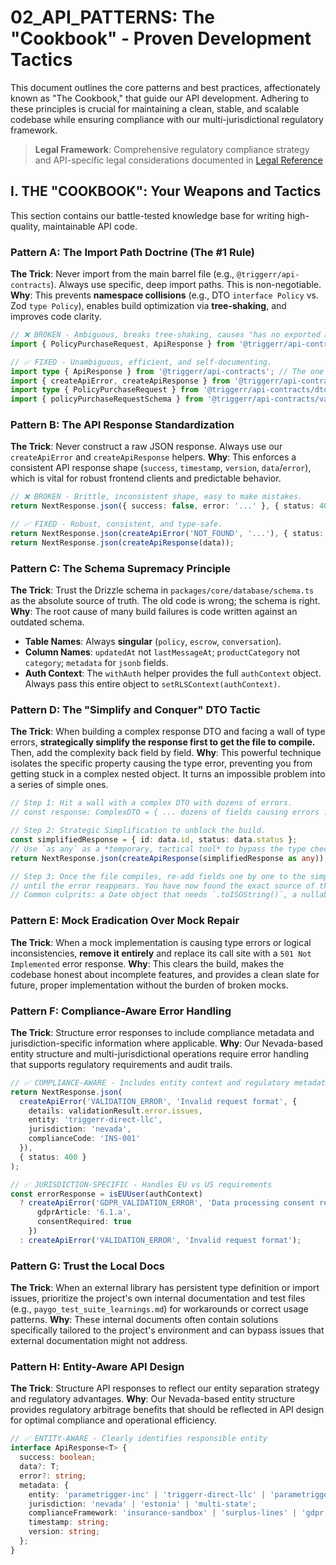 # 02_API_PATTERNS: The "Cookbook" - Proven Development Tactics

This document outlines the core patterns and best practices, affectionately known as "The Cookbook," that guide our API development. Adhering to these principles is crucial for maintaining a clean, stable, and scalable codebase while ensuring compliance with our multi-jurisdictional regulatory framework.

> **Legal Framework**: Comprehensive regulatory compliance strategy and API-specific legal considerations documented in [Legal Reference](../04_compliance/LEGAL_REFERENCE.md)

## I. THE "COOKBOOK": Your Weapons and Tactics

This section contains our battle-tested knowledge base for writing high-quality, maintainable API code.

### Pattern A: The Import Path Doctrine (The #1 Rule)
**The Trick**: Never import from the main barrel file (e.g., `@triggerr/api-contracts`). Always use specific, deep import paths. This is non-negotiable.
**Why**: This prevents **namespace collisions** (e.g., DTO `interface Policy` vs. Zod `type Policy`), enables build optimization via **tree-shaking**, and improves code clarity.
```typescript
// ❌ BROKEN - Ambiguous, breaks tree-shaking, causes "has no exported member" errors.
import { PolicyPurchaseRequest, ApiResponse } from '@triggerr/api-contracts';

// ✅ FIXED - Unambiguous, efficient, and self-documenting.
import type { ApiResponse } from '@triggerr/api-contracts'; // The one exception for the base type.
import { createApiError, createApiResponse } from '@triggerr/api-contracts'; // Our essential API helpers.
import type { PolicyPurchaseRequest } from '@triggerr/api-contracts/dtos/insurance'; // For data shapes.
import { policyPurchaseRequestSchema } from '@triggerr/api-contracts/validators/insurance'; // For validation.
```

### Pattern B: The API Response Standardization
**The Trick**: Never construct a raw JSON response. Always use our `createApiError` and `createApiResponse` helpers.
**Why**: This enforces a consistent API response shape (`success`, `timestamp`, `version`, `data`/`error`), which is vital for robust frontend clients and predictable behavior.
```typescript
// ❌ BROKEN - Brittle, inconsistent shape, easy to make mistakes.
return NextResponse.json({ success: false, error: '...' }, { status: 404 });

// ✅ FIXED - Robust, consistent, and type-safe.
return NextResponse.json(createApiError('NOT_FOUND', '...'), { status: 404 });
return NextResponse.json(createApiResponse(data));
```

### Pattern C: The Schema Supremacy Principle
**The Trick**: Trust the Drizzle schema in `packages/core/database/schema.ts` as the absolute source of truth. The old code is wrong; the schema is right.
**Why**: The root cause of many build failures is code written against an outdated schema.
*   **Table Names**: Always **singular** (`policy`, `escrow`, `conversation`).
*   **Column Names**: `updatedAt` not `lastMessageAt`; `productCategory` not `category`; `metadata` for `jsonb` fields.
*   **Auth Context**: The `withAuth` helper provides the full `authContext` object. Always pass this entire object to `setRLSContext(authContext)`.

### Pattern D: The "Simplify and Conquer" DTO Tactic
**The Trick**: When building a complex response DTO and facing a wall of type errors, **strategically simplify the response first to get the file to compile.** Then, add the complexity back field by field.
**Why**: This powerful technique isolates the specific property causing the type error, preventing you from getting stuck in a complex nested object. It turns an impossible problem into a series of simple ones.
```typescript
// Step 1: Hit a wall with a complex DTO with dozens of errors.
// const response: ComplexDTO = { ... dozens of fields causing errors ... };

// Step 2: Strategic Simplification to unblock the build.
const simplifiedResponse = { id: data.id, status: data.status };
// Use `as any` as a *temporary, tactical tool* to bypass the type checker for this one line.
return NextResponse.json(createApiResponse(simplifiedResponse as any));

// Step 3: Once the file compiles, re-add fields one by one to the simplifiedResponse
// until the error reappears. You have now found the exact source of the problem.
// Common culprits: a Date object that needs `.toISOString()`, a nullability mismatch, or a wrong property name.
```

### Pattern E: Mock Eradication Over Mock Repair
**The Trick**: When a mock implementation is causing type errors or logical inconsistencies, **remove it entirely** and replace its call site with a `501 Not Implemented` error response.
**Why**: This clears the build, makes the codebase honest about incomplete features, and provides a clean slate for future, proper implementation without the burden of broken mocks.

### Pattern F: Compliance-Aware Error Handling
**The Trick**: Structure error responses to include compliance metadata and jurisdiction-specific information where applicable.
**Why**: Our Nevada-based entity structure and multi-jurisdictional operations require error handling that supports regulatory requirements and audit trails.
```typescript
// ✅ COMPLIANCE-AWARE - Includes entity context and regulatory metadata
return NextResponse.json(
  createApiError('VALIDATION_ERROR', 'Invalid request format', {
    details: validationResult.error.issues,
    entity: 'triggerr-direct-llc',
    jurisdiction: 'nevada',
    complianceCode: 'INS-001'
  }),
  { status: 400 }
);

// ✅ JURISDICTION-SPECIFIC - Handles EU vs US requirements
const errorResponse = isEUUser(authContext)
  ? createApiError('GDPR_VALIDATION_ERROR', 'Data processing consent required', {
      gdprArticle: '6.1.a',
      consentRequired: true
    })
  : createApiError('VALIDATION_ERROR', 'Invalid request format');
```

### Pattern G: Trust the Local Docs
**The Trick**: When an external library has persistent type definition or import issues, prioritize the project's own internal documentation and test files (e.g., `paygo_test_suite_learnings.md`) for workarounds or correct usage patterns.
**Why**: These internal documents often contain solutions specifically tailored to the project's environment and can bypass issues that external documentation might not address.

### Pattern H: Entity-Aware API Design
**The Trick**: Structure API responses to reflect our entity separation strategy and regulatory advantages.
**Why**: Our Nevada-based entity structure provides regulatory arbitrage benefits that should be reflected in API design for optimal compliance and operational efficiency.
```typescript
// ✅ ENTITY-AWARE - Clearly identifies responsible entity
interface ApiResponse<T> {
  success: boolean;
  data?: T;
  error?: string;
  metadata: {
    entity: 'parametrigger-inc' | 'triggerr-direct-llc' | 'parametrigger-financial-solutions';
    jurisdiction: 'nevada' | 'estonia' | 'multi-state';
    complianceFramework: 'insurance-sandbox' | 'surplus-lines' | 'gdpr';
    timestamp: string;
    version: string;
  };
}
```
